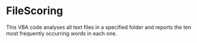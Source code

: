 # FileScoring

This VBA code analyses all text files in a specified folder and reports the ten most frequently occurring words in each one.

	


